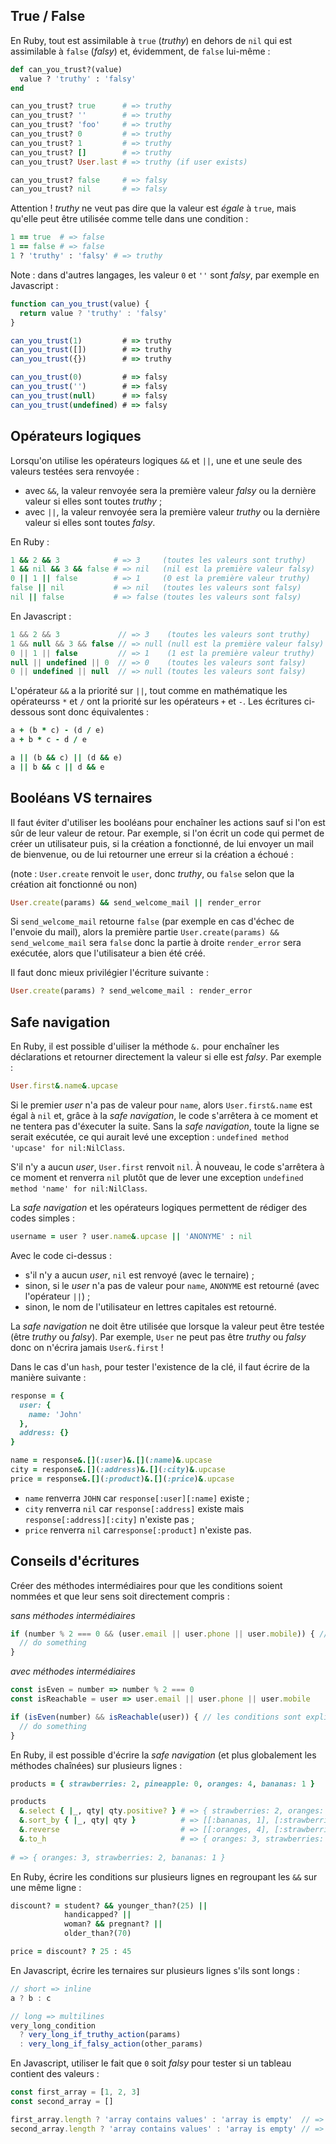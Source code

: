 ## True / False

En Ruby, tout est assimilable à `true` (*truthy*) en dehors de `nil` qui est assimilable à `false` (*falsy*) et, évidemment, de `false` lui-même :

```ruby
def can_you_trust?(value)
  value ? 'truthy' : 'falsy'
end

can_you_trust? true      # => truthy
can_you_trust? ''        # => truthy
can_you_trust? 'foo'     # => truthy
can_you_trust? 0         # => truthy
can_you_trust? 1         # => truthy
can_you_trust? []        # => truthy
can_you_trust? User.last # => truthy (if user exists)

can_you_trust? false     # => falsy
can_you_trust? nil       # => falsy
```

Attention ! *truthy* ne veut pas dire que la valeur est *égale* à `true`, mais qu'elle peut être utilisée comme telle dans une condition :

```ruby
1 == true  # => false
1 == false # => false
1 ? 'truthy' : 'falsy' # => truthy
```

Note : dans d'autres langages, les valeur `0` et `''` sont *falsy*, par exemple en Javascript :

```js
function can_you_trust(value) {
  return value ? 'truthy' : 'falsy'
}

can_you_trust(1)         # => truthy
can_you_trust([])        # => truthy
can_you_trust({})        # => truthy

can_you_trust(0)         # => falsy
can_you_trust('')        # => falsy
can_you_trust(null)      # => falsy
can_you_trust(undefined) # => falsy
```

## Opérateurs logiques

Lorsqu'on utilise les opérateurs logiques `&&` et `||`, une et une seule des valeurs testées sera renvoyée :
* avec `&&`, la valeur renvoyée sera la première valeur *falsy* ou la dernière valeur si elles sont toutes *truthy* ;
* avec `||`, la valeur renvoyée sera la première valeur *truthy* ou la dernière valeur si elles sont toutes *falsy*.

En Ruby :

```ruby
1 && 2 && 3            # => 3     (toutes les valeurs sont truthy)
1 && nil && 3 && false # => nil   (nil est la première valeur falsy)
0 || 1 || false        # => 1     (0 est la première valeur truthy)
false || nil           # => nil   (toutes les valeurs sont falsy)
nil || false           # => false (toutes les valeurs sont falsy)
```

En Javascript :

```js
1 && 2 && 3             // => 3    (toutes les valeurs sont truthy)
1 && null && 3 && false // => null (null est la première valeur falsy)
0 || 1 || false         // => 1    (1 est la première valeur truthy)
null || undefined || 0  // => 0    (toutes les valeurs sont falsy)
0 || undefined || null  // => null (toutes les valeurs sont falsy)
```

L'opérateur `&&` a la priorité sur `||`, tout comme en mathématique les opérateurss `*` et `/` ont la priorité sur les opérateurs `+` et `-`. Les écritures ci-dessous sont donc équivalentes :

```ruby
a + (b * c) - (d / e)
a + b * c - d / e

a || (b && c) || (d && e)
a || b && c || d && e
```

## Booléans VS ternaires

Il faut éviter d'utiliser les booléans pour enchaîner les actions sauf si l'on est sûr de leur valeur de retour. Par exemple, si l'on écrit un code qui permet de créer un utilisateur puis, si la création a fonctionné, de lui envoyer un mail de bienvenue, ou de lui retourner une erreur si la création a échoué :

(note : `User.create` renvoit le `user`, donc *truthy*, ou `false` selon que la création ait fonctionné ou non)

```ruby
User.create(params) && send_welcome_mail || render_error
```

Si `send_welcome_mail` retourne `false` (par exemple en cas d'échec de l'envoie du mail), alors la première partie `User.create(params) && send_welcome_mail` sera `false` donc la partie à droite `render_error` sera exécutée, alors que l'utilisateur a bien été créé.

Il faut donc mieux privilégier l'écriture suivante :

```ruby
User.create(params) ? send_welcome_mail : render_error
```

## Safe navigation

En Ruby, il est possible d'uiliser la méthode `&.` pour enchaîner les déclarations et retourner directement la valeur si elle est *falsy*. Par exemple :

```ruby
User.first&.name&.upcase
```

Si le premier *user* n'a pas de valeur pour `name`, alors `User.first&.name` est égal à `nil` et, grâce à la *safe navigation*, le code s'arrêtera à ce moment et ne tentera pas d'éxecuter la suite. Sans la *safe navigation*, toute la ligne se serait exécutée, ce qui aurait levé une exception : `undefined method 'upcase' for nil:NilClass`.

S'il n'y a aucun *user*, `User.first` renvoit `nil`. À nouveau, le code s'arrêtera à ce moment et renverra `nil` plutôt que de lever une exception `undefined method 'name' for nil:NilClass`.

La *safe navigation* et les opérateurs logiques permettent de rédiger des codes simples :

```ruby
username = user ? user.name&.upcase || 'ANONYME' : nil
```

Avec le code ci-dessus :
* s'il n'y a aucun *user*, `nil` est renvoyé (avec le ternaire) ;
* sinon, si le *user* n'a pas de valeur pour `name`, `ANONYME` est retourné (avec l'opérateur `||`) ;
* sinon, le nom de l'utilisateur en lettres capitales est retourné.

La *safe navigation* ne doit être utilisée que lorsque la valeur peut être testée (être *truthy* ou *falsy*). Par exemple, `User` ne peut pas être *truthy* ou *falsy* donc on n'écrira jamais `User&.first` !

Dans le cas d'un `hash`, pour tester l'existence de la clé, il faut écrire de la manière suivante :

```ruby
response = {
  user: {
    name: 'John'
  },
  address: {}
}

name = response&.[](:user)&.[](:name)&.upcase
city = response&.[](:address)&.[](:city)&.upcase
price = response&.[](:product)&.[](:price)&.upcase
```

* `name` renverra `JOHN` car `response[:user][:name]` existe ;
* `city` renverra `nil` car `response[:address]` existe mais `response[:address][:city]` n'existe pas ;
* `price` renverra `nil` car`response[:product]` n'existe pas.

## Conseils d'écritures

Créer des méthodes intermédiaires pour que les conditions soient nommées et que leur sens soit directement compris :

*sans méthodes intermédiaires*

```js
if (number % 2 === 0 && (user.email || user.phone || user.mobile)) { // que teste-t-on ?
  // do something
}
```

*avec méthodes intermédiaires*

```js
const isEven = number => number % 2 === 0
const isReachable = user => user.email || user.phone || user.mobile

if (isEven(number) && isReachable(user)) { // les conditions sont explicites
  // do something
}
```

En Ruby, il est possible d'écrire la *safe navigation* (et plus globalement les méthodes chaînées) sur plusieurs lignes :

```ruby
products = { strawberries: 2, pineapple: 0, oranges: 4, bananas: 1 }

products
  &.select { |_, qty| qty.positive? } # => { strawberries: 2, oranges: 4, bananas: 1 }
  &.sort_by { |_, qty| qty }          # => [[:bananas, 1], [:strawberries, 2], [:oranges, 4]]
  &.reverse                           # => [[:oranges, 4], [:strawberries, 2], [:bananas, 1]]
  &.to_h                              # => { oranges: 3, strawberries: 2, bananas: 1 }
  
# => { oranges: 3, strawberries: 2, bananas: 1 }
```

En Ruby, écrire les conditions sur plusieurs lignes en regroupant les `&&` sur une même ligne :

```ruby
discount? = student? && younger_than?(25) ||
            handicapped? ||
            woman? && pregnant? ||
            older_than?(70)

price = discount? ? 25 : 45
```

En Javascript, écrire les ternaires sur plusieurs lignes s'ils sont longs :

```js
// short => inline
a ? b : c

// long => multilines
very_long_condition
  ? very_long_if_truthy_action(params)
  : very_long_if_falsy_action(other_params)
```

En Javascript, utiliser le fait que `0` soit *falsy* pour tester si un tableau contient des valeurs :

```js
const first_array = [1, 2, 3]
const second_array = []

first_array.length ? 'array contains values' : 'array is empty'  // => array contains values
second_array.length ? 'array contains values' : 'array is empty' // => array is empty
```
